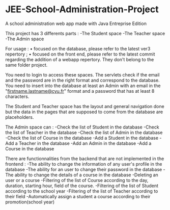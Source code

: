 # JEE-School-Administration-Project
 A school administration web app made with Java Entreprise Edition

This project has 3 differents parts :
-The Student space
-The Teacher space
-The Admin space

For usage :
• focused on the database, please refer to the latest ver3 repertory ;
• focused on the front end, please refer to the latest commit regarding the addition of a webapp repertory.
They don't belong to the same folder project.

You need to login to access these spaces. The servlets check if the email and the password are in the right format and correspond to the database.
You need to insert into the database at least an Admin with an email in the "firstname.lastname@cyu.fr" format and a password that has at least 8 characters.

The Student and Teacher space has the layout and general navigation done but the data in the pages that are supposed to come from the database are placeholders.

The Admin space can :
-Check the list of Student in the database
-Check the list of Teacher in the database
-Check the list of Admin in the database
-Check the list of Course in the database
-Add a Student in the database
-Add a Teacher in the database
-Add an Admin in the database
-Add a Course in the database


There are functionnalities from the backend that are not implemented in the frontend :
-The ability to change the information of any user's profile in the database
-The ability for an user to change their password in the database
-The ability to change the details of a course in the database
-Deleting an user or a course
-Filtering of the list of Course according to the day, duration, starting hour, field of the course.
-Filtering of the list of Student according to the school year
-Filtering of the list of Teacher according to their field
-Automatically assign a student a course according to their promotion(school year)

